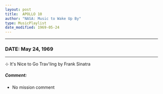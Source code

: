 ```yaml
---
layout: post
title:  APOLLO 10
author: "NASA: Music to Wake Up By"
type: MusicPlaylist
date_modified: 1969-05-24
---
```


----
### DATE: May 24, 1969
----
⊹ It's Nice to Go Trav'ling by Frank Sinatra

##### Comment:
* No mission comment
